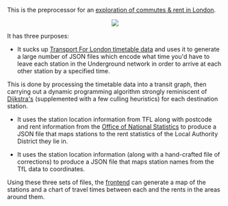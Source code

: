 This is the preprocessor for an [exploration of commutes & rent in London](andyljones.github.io/pages/commutes-and-rent). 

<p align="center">
<img src="http://i.minus.com/iEpN95jpWRIBq.png">
</p>

It has three purposes: 

 - It sucks up [Transport For London timetable data](http://www.tfl.gov.uk/info-for/open-data-users/) and uses it to generate a large number of JSON files which encode what time you'd have to leave each station in the Underground network in order to arrive at each other station by a specified time.
 
  This is done by processing the timetable data into a transit graph, then carrying out a dynamic programming algorithm strongly reminiscent of [Dijkstra's](http://en.wikipedia.org/wiki/Dijkstra%27s_algorithm) (supplemented with a few culling heuristics) for each destination station.

 - It uses the station location information from TFL along with postcode and rent information from the [Office of National Statistics](http://www.statistics.gov.uk/hub/index.html) to produce a JSON file that maps stations to the rent statistics of the Local Authority District they lie in.

 - It uses the station location information (along with a hand-crafted file of corrections) to produce a JSON file that maps station names from the TfL data to coordinates.

Using these three sets of files, the [frontend](https://github.com/andyljones/commutes-and-rent-frontend) can generate a map of the stations and a chart of travel times between each and the rents in the areas around them.
